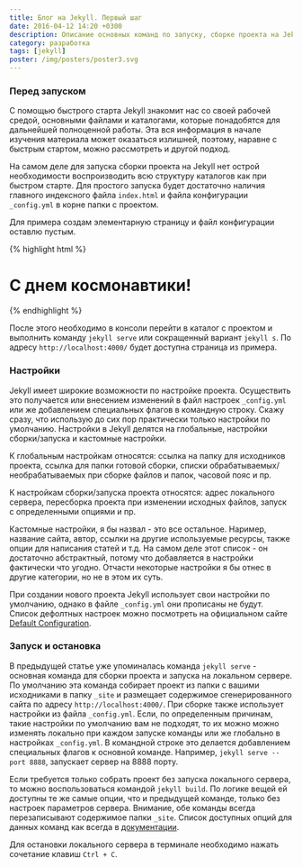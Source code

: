```yaml
---
title: Блог на Jekyll. Первый шаг
date: 2016-04-12 14:20 +0300
description: Описание основных команд по запуску, сборке проекта на Jekyll, основные параметры настройки Jekyll
category: разработка
tags: [jekyll]
poster: /img/posters/poster3.svg
---
```

### Перед запуском
С помощью быстрого старта Jekyll знакомит нас со своей рабочей средой, основными файлами и каталогами, которые понадобятся для дальнейшей полноценной работы. Эта вся информация в начале изучения материала может оказаться излишней, поэтому, наравне с быстрым стартом, можно рассмотреть и другой подход.

На самом деле для запуска сборки проекта на Jekyll нет острой необходимости воспроизводить всю структуру каталогов как при быстром старте. Для простого запуска будет достаточно наличия главного индексного файла `index.html` и  файла конфигурации `_config.yml` в корне папки с проектом.

Для примера создам элементарную страницу и файл конфигурации оставлю пустым.

{% highlight html %}
<!DOCTYPE html>
<html lang="en">
<head>
  <meta charset="UTF-8">
  <title>Jekyll blog</title>
</head>
<body>
  <h1>С днем космонавтики!</h1>
</body>
</html>
{% endhighlight %}

После этого необходимо в консоли перейти в каталог с проектом и выполнить команду `jekyll serve` или сокращенный вариант `jekyll s`. По адресу `http://localhost:4000/` будет доступна страница из примера.

### Настройки
Jekyll имеет широкие возможности по настройке проекта. Осуществить это получается или внесением изменений в файл настроек `_config.yml` или же добавлением специальных флагов в командную строку. Скажу сразу, что использую до сих пор практически только настройки по умолчанию. Настройки в Jekyll делятся на глобальные, настройки сборки/запуска и кастомные настройки.

К глобальным настройкам относятся: ссылка на папку для исходников проекта, ссылка для папки готовой сборки, списки обрабатываемых/необрабатываемых при сборке файлов и папок, часовой пояс и пр.

К настройкам сборки/запуска проекта относятся: адрес локального сервера, пересборка проекта при изменении исходных файлов, запуск с определенными опциями и пр.

Кастомные настройки, я бы назвал - это все остальное. Наример, название сайта, автор, ссылки на другие используемые ресурсы, также опции для написания статей и т.д. На самом деле этот список - он достаточно абстрактный, потому что добавляется в настройки фактически что угодно. Отчасти некоторые настройки я бы отнес в другие категории, но не в этом их суть.

При создании нового проекта Jekyll использует свои настройки по умолчанию, однако в файле `_config.yml` они прописаны не будут. Список дефолтных настроек можно посмотреть на официальном сайте [Default Configuration](https://jekyllrb.com/docs/configuration/#default-configuration).

### Запуск и остановка

В предыдущей статье уже упоминалась команда `jekyll serve` - основная команда для сборки проекта и запуска на локальном сервере. По умолчанию эта команда собирает проект из папки с вашими исходниками в папку `_site` и размещает содержимое сгенерированного сайта по адресу `http://localhost:4000/`. При сборке также использует настройки из файла `_config.yml`. Если, по определенным причинам, такие настройки по умолчанию вам не подходят, то их можно можно изменять локально при каждом запуске команды или же глобально в настройках `_config.yml`. В командной строке это делается добавлением специальных флагов к основной команде. Например, `jekyll serve --port 8888`, запускает сервер на 8888 порту.

Если требуется только собрать проект без запуска локального сервера, то можно воспользоваться командой `jekyll build`. По логике вещей ей доступны те же самые опции, что и предыдущей команде, только без настроек параметров сервера. Внимание, обе команды всегда перезаписывают содержимое папки `_site`. Список доступных опций для данных команд как всегда в [документации](https://jekyllrb.com/docs/configuration/#build-command-options).

Для остановки локального сервера в терминале необходимо нажать сочетание клавиш `Ctrl + C`.
